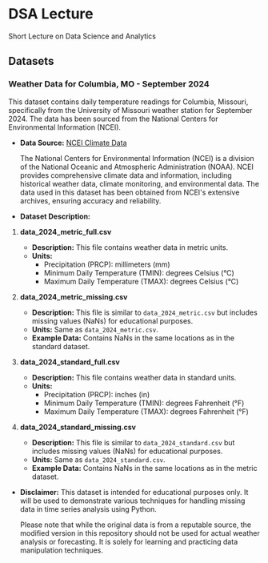 # DSA Lecture
Short Lecture on Data Science and Analytics

## Datasets

### Weather Data for Columbia, MO - September 2024

This dataset contains daily temperature readings for Columbia, Missouri, specifically from the University of Missouri weather station for September 2024. The data has been sourced from the National Centers for Environmental Information (NCEI).

* **Data Source:** [NCEI Climate Data](https://www.ncei.noaa.gov/cdo-web/)

    The National Centers for Environmental Information (NCEI) is a division of the National Oceanic and Atmospheric Administration (NOAA). NCEI provides comprehensive climate data and information, including historical weather data, climate monitoring, and environmental data. The data used in this dataset has been obtained from NCEI's extensive archives, ensuring accuracy and reliability.

* **Dataset Description:**

1. **data_2024_metric_full.csv**
    - **Description:** This file contains weather data in metric units.
    - **Units:** 
        - Precipitation (PRCP): millimeters (mm)
        - Minimum Daily Temperature (TMIN): degrees Celsius (°C)
        - Maximum Daily Temperature (TMAX): degrees Celsius (°C)

2. **data_2024_metric_missing.csv**
    - **Description:** This file is similar to `data_2024_metric.csv` but includes missing values (NaNs) for educational purposes.
    - **Units:** Same as `data_2024_metric.csv`.
    - **Example Data:** Contains NaNs in the same locations as in the standard dataset.

3. **data_2024_standard_full.csv**
    - **Description:** This file contains weather data in standard units.
    - **Units:** 
        - Precipitation (PRCP): inches (in)
        - Minimum Daily Temperature (TMIN): degrees Fahrenheit (°F)
        - Maximum Daily Temperature (TMAX): degrees Fahrenheit (°F)

4. **data_2024_standard_missing.csv**
    - **Description:** This file is similar to `data_2024_standard.csv` but includes missing values (NaNs) for educational purposes.
    - **Units:** Same as `data_2024_standard.csv`.
    - **Example Data:** Contains NaNs in the same locations as in the metric dataset.

* **Disclaimer:** This dataset is intended for educational purposes only. It will be used to demonstrate various techniques for handling missing data in time series analysis using Python.

    Please note that while the original data is from a reputable source, the modified version in this repository should not be used for actual weather analysis or forecasting. It is solely for learning and practicing data manipulation techniques.